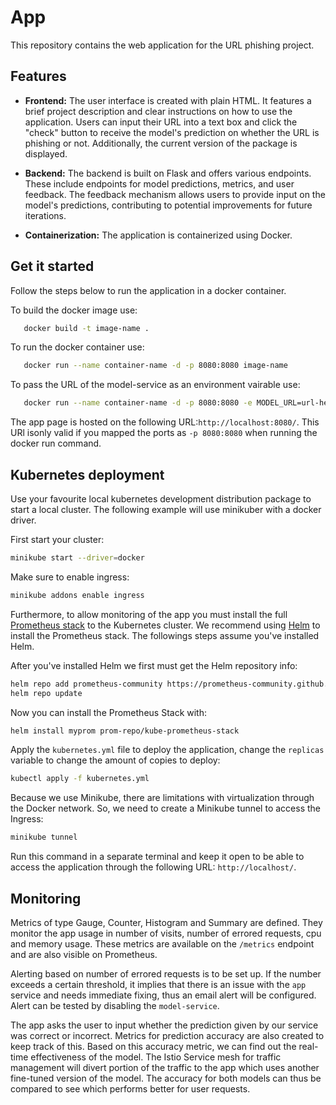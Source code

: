# App
This repository contains the web application for the URL phishing project.

## Features

- **Frontend:** The user interface is created with plain HTML. It features a brief project description and clear instructions on how to use the application. Users can input their URL into a text box and click the "check" button to receive the model's prediction on whether the URL is phishing or not. Additionally, the current version of the package is displayed.

- **Backend:** The backend is built on Flask and offers various endpoints. These include endpoints for model predictions, metrics, and user feedback. The feedback mechanism allows users to provide input on the model's predictions, contributing to potential improvements for future iterations.

- **Containerization:** The application is containerized using Docker. 

## Get it started

Follow the steps below to run the application in a docker container.

To build the docker image use:

```bash
   docker build -t image-name .   
```

To run the docker container use:

```bash
   docker run --name container-name -d -p 8080:8080 image-name   
```

To pass the URL of the model-service as an environment vairable use:

```bash
   docker run --name container-name -d -p 8080:8080 -e MODEL_URL=url-here image-name   
```

The app page is hosted on the following URL:`http://localhost:8080/`. This URl isonly valid if you mapped the ports as `-p 8080:8080` when running the docker run command.


## Kubernetes deployment
Use your favourite local kubernetes development distribution package to start a local cluster. The following example will use minikuber with a docker driver.

First start your cluster:

```bash
minikube start --driver=docker
```

Make sure to enable ingress:
```bash
minikube addons enable ingress
```

Furthermore, to allow monitoring of the app you must install the full [Prometheus stack](https://artifacthub.io/packages/helm/prometheus-community/kube-prometheus-stack) to the Kubernetes cluster. We recommend using [Helm](https://helm.sh/) to install the Prometheus stack. The followings steps assume you've installed Helm.

After you've installed Helm we first must get the Helm repository info:

```bash
helm repo add prometheus-community https://prometheus-community.github.io/helm-charts
helm repo update
```

Now you can install the Prometheus Stack with:

```bash
helm install myprom prom-repo/kube-prometheus-stack
```

Apply the `kubernetes.yml` file to deploy the application, change the `replicas` variable to change the amount of copies to deploy:

```bash
kubectl apply -f kubernetes.yml
```

Because we use Minikube, there are limitations with virtualization through the Docker network. So, we need to create a Minikube tunnel to access the Ingress:

```bash
minikube tunnel
```

Run this command in a separate terminal and keep it open to be able to access the application through the following URL: `http://localhost/`.

## Monitoring

Metrics of type Gauge, Counter, Histogram and Summary are defined. They monitor the app usage in number of visits, number of errored requests, cpu and memory usage. These metrics are available on the ```/metrics``` endpoint and are also visible on Prometheus.

Alerting based on number of errored requests is to be set up. If the number exceeds a certain threshold, it implies that there is an issue with the ```app``` service and needs immediate fixing, thus an email alert will be configured. Alert can be tested by disabling the ```model-service```.

The app asks the user to input whether the prediction given by our service was correct or incorrect. Metrics for prediction accuracy are also created to keep track of this. Based on this accuracy metric, we can find out the real-time effectiveness of the model. The Istio Service mesh for traffic management will divert portion of the traffic to the app which uses another fine-tuned version of the model. The accuracy for both models can thus be compared to see which performs better for user requests.